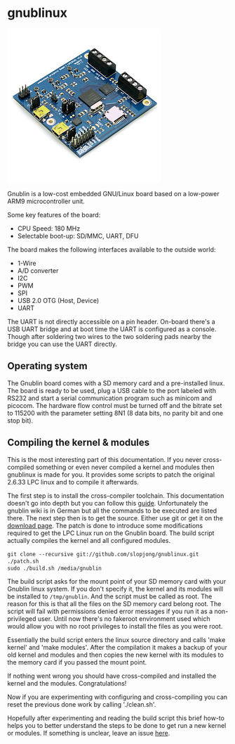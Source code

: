 gnublinux
=========

![Gnublin.jpg](Gnublin.jpg)

Gnublin is a low-cost embedded GNU/Linux board based on a low-power ARM9 microcontroller unit. 

Some key features of the board:

* CPU Speed: 180 MHz
* Selectable boot-up: SD/MMC, UART, DFU

The board makes the following interfaces available to the outside world:

* 1-Wire
* A/D converter
* I2C
* PWM
* SPI
* USB 2.0 OTG (Host, Device)
* UART 

The UART is not directly accessible on a pin header. On-board there's a USB UART bridge and at boot time the UART is configured as a console. Though after soldering two wires to the two soldering pads nearby the bridge you can use the UART directly. 

Operating system
----------------

The Gnublin board comes with a SD memory card and a pre-installed linux. The board is ready to be used, plug a USB cable to the port labeled with RS232 and start a serial communication program such as minicom and picocom. The hardware flow control must be turned off and the bitrate set to 115200 with the parameter setting 8N1 (8 data bits, no parity bit and one stop bit).

Compiling the kernel & modules
------------------------------

This is the most interesting part of this documentation. If you never cross-compiled something or even never compiled a kernel and modules then gnublinux is made for you. It provides some scripts to patch the original 2.6.33 LPC linux and to compile it afterwards.

The first step is to install the cross-compiler toolchain. This documentation doesn't go into depth but you can follow this [guide](http://wiki.gnublin.org/index.php/C/C%2B%2B_Entwicklungsumgebung_installieren). Unfortunately the gnublin wiki is in German but all the commands to be executed are listed there.
The next step then is to get the source. Either use git or get it on the [download page](https://github.com/slopjong/gnublinux/downloads). The patch is done to introduce some modifications required to get the LPC Linux run on the Gnublin board. The build script actually compiles the kernel and all configured modules. 
```
git clone --recursive git://github.com/slopjong/gnublinux.git
./patch.sh
sudo ./build.sh /media/gnublin
```

The build script asks for the mount point of your SD memory card with your Gnublin linux system. If you don't specify it, the kernel and its modules will be installed to ```/tmp/gnublin```. And the script must be called as root. The reason for this is that all the files on the SD memory card belong root. The script will fail with permissions denied error messages if you run it as a non-privileged user. Until now there's no fakeroot environment used which would allow you with no root privileges to install the files as you were root.

Essentially the build script enters the linux source directory and calls 'make kernel' and 'make modules'. After the compilation it makes a backup of your old kernel and modules and then copies the new kernel with its modules to the memory card if you passed the mount point.

If nothing went wrong you should have cross-compiled and installed the kernel and the modules. Congratulations!

Now if you are experimenting with configuring and cross-compiling you can reset the previous done work by calling './clean.sh'.

Hopefully after experimenting and reading the build script this brief how-to helps you to better understand the steps to be done to get run a new kernel or modules. If something is unclear, leave an issue [here](https://github.com/slopjong/gnublinux/issues/new).
